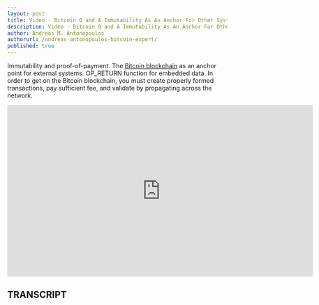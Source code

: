 ```yaml
---
layout: post
title: Video - Bitcoin Q and A Immutability As An Anchor For Other Systems
description: Video - Bitcoin Q and A Immutability As An Anchor For Other Systems
author: Andreas M. Antonopoulos
authorurl: /andreas-antonopoulos-bitcoin-expert/
published: true
---
```


<p>Immutability and proof-of-payment. The <a href="/uniform-commercial-code-bitcoin/">Bitcoin blockchain</a> as an anchor point for external systems. OP_RETURN function for embedded data. In order to get on the Bitcoin blockchain, you must create properly formed transactions, pay sufficient fee, and validate by propagating across the network.</p>

<center><iframe width="700" height="394" src="https://www.youtube.com/embed/1kSen2Ukbdo?list=PLPQwGV1aLnTsHvzevl9BAUlfsfwFfU7aP" frameborder="0" allowfullscreen></iframe></center>

<h2>TRANSCRIPT</h2>
